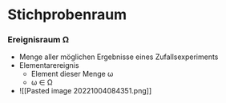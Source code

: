 # Stichprobenraum
### Ereignisraum Ω
+ Menge  aller möglichen Ergebnisse eines Zufallsexperiments
+ Elementarereignis
	+ Element dieser Menge ω
	+ ω ∈ Ω
+ ![[Pasted image 20221004084351.png]]

